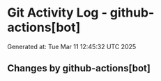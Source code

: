 # Git Activity Log - github-actions[bot]
Generated at: Tue Mar 11 12:45:32 UTC 2025
## Changes by github-actions[bot]
```diff
```
